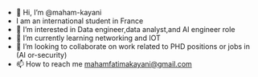 - 👋 Hi, I’m @maham-kayani
- I am an international student in France
- 👀 I’m interested in Data engineer,data analyst,and AI engineer role
- 🌱 I’m currently learning networking and IOT
- 💞️ I’m looking to collaborate on work related to PHD positions or jobs in (AI or-security)
- 📫 How to reach me mahamfatimakayani@gmail.com

<!---
maham-kayani/maham-kayani is a ✨ special ✨ repository because its `README.md` (this file) appears on your GitHub profile.
You can click the Preview link to take a look at your changes.
--->
